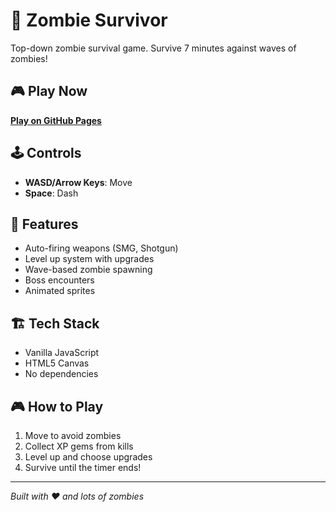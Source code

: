 # 🧟 Zombie Survivor

Top-down zombie survival game. Survive 7 minutes against waves of zombies!

## 🎮 Play Now
**[Play on GitHub Pages](https://renanbazinin.github.io/Zombie-Survivor/)**

## 🕹️ Controls
- **WASD/Arrow Keys**: Move
- **Space**: Dash

## 🎯 Features
- Auto-firing weapons (SMG, Shotgun)
- Level up system with upgrades
- Wave-based zombie spawning
- Boss encounters
- Animated sprites

## 🏗️ Tech Stack
- Vanilla JavaScript
- HTML5 Canvas
- No dependencies

## 🎮 How to Play
1. Move to avoid zombies
2. Collect XP gems from kills
3. Level up and choose upgrades
4. Survive until the timer ends!

---
*Built with ❤️ and lots of zombies*


